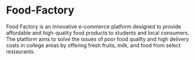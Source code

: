 # Food-Factory
Food Factory is an innovative e-commerce platform designed to provide affordable and high-quality food products to students and local consumers. The platform aims to solve the issues of poor food quality and high delivery costs in college areas by offering fresh fruits, milk, and food from select restaurants.

